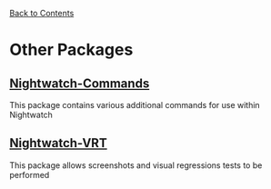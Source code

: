 [Back to Contents](index.md)

# Other Packages

## [Nightwatch-Commands](https://github.com/bbc/nightwatch-commands)

This package contains various additional commands for use within Nightwatch

## [Nightwatch-VRT](https://github.com/bbc/nightwatch-vrt)

This package allows screenshots and visual regressions tests to be performed